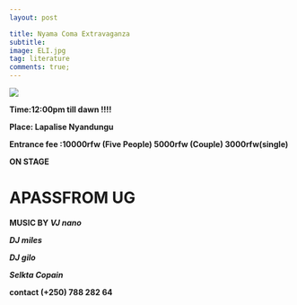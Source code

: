 ```yaml
---
layout: post

title: Nyama Coma Extravaganza
subtitle: 
image: ELI.jpg
tag: literature
comments: true;
---
```


<img src="{{site.github.url}}/img/ELI.jpg">

<strong>Time:12:00pm till dawn !!!!

<strong>Place: Lapalise Nyandungu

<strong>Entrance fee :10000rfw (Five People) 5000rfw (Couple) 3000rfw(single) <strong>

ON STAGE
<h1>APASSFROM UG</h1>

MUSIC BY
*VJ nano*

*DJ miles*

*DJ gilo*

*Selkta Copain*

contact <strong> (+250) 788 282 64</strong>

